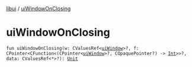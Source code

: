 [libui](index.md) / [uiWindowOnClosing](./ui-window-on-closing.md)

# uiWindowOnClosing

`fun uiWindowOnClosing(w: CValuesRef<`[`uiWindow`](ui-window.md)`>?, f: CPointer<CFunction<(CPointer<`[`uiWindow`](ui-window.md)`>?, COpaquePointer?) -> `[`Int`](https://kotlinlang.org/api/latest/jvm/stdlib/kotlin/-int/index.html)`>>?, data: CValuesRef<*>?): `[`Unit`](https://kotlinlang.org/api/latest/jvm/stdlib/kotlin/-unit/index.html)